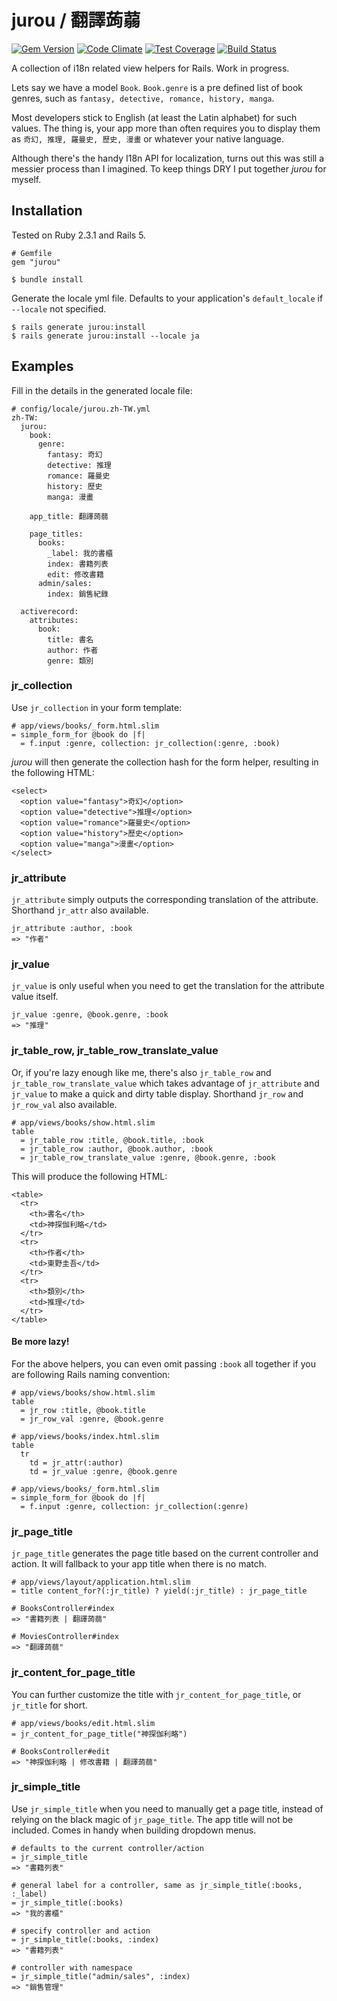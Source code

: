# jurou / 翻譯蒟蒻
[![Gem Version](https://badge.fury.io/rb/jurou.svg)](https://badge.fury.io/rb/jurou)
[![Code Climate](https://codeclimate.com/github/jodeci/jurou/badges/gpa.svg)](https://codeclimate.com/github/jodeci/jurou)
[![Test Coverage](https://codeclimate.com/github/jodeci/jurou/badges/coverage.svg)](https://codeclimate.com/github/jodeci/jurou/coverage)
[![Build Status](https://travis-ci.org/jodeci/jurou.svg?branch=master)](https://travis-ci.org/jodeci/jurou)

A collection of i18n related view helpers for Rails. Work in progress.

Lets say we have a model `Book`. `Book.genre` is a pre defined list of book genres, such as `fantasy, detective, romance, history, manga`. 

Most developers stick to English (at least the Latin alphabet) for such values. The thing is, your app more than often requires you to display them as `奇幻, 推理, 羅曼史, 歷史, 漫畫` or whatever your native language. 

Although there's the handy I18n API for localization, turns out this was still a messier process than I imagined. To keep things DRY I put together *jurou* for myself.

## Installation

Tested on Ruby 2.3.1 and Rails 5.

```
# Gemfile
gem "jurou"
```

```
$ bundle install
```

Generate the locale yml file. Defaults to your application's `default_locale` if `--locale` not specified.

```
$ rails generate jurou:install
$ rails generate jurou:install --locale ja
```

## Examples

Fill in the details in the generated locale file:

```
# config/locale/jurou.zh-TW.yml
zh-TW:
  jurou:
    book:
      genre:
        fantasy: 奇幻
        detective: 推理
        romance: 羅曼史
        history: 歷史
        manga: 漫畫
        
    app_title: 翻譯蒟蒻
    
    page_titles:
      books:
        _label: 我的書櫃
        index: 書籍列表
        edit: 修改書籍
      admin/sales:
        index: 銷售紀錄
        
  activerecord:
    attributes:
      book:
        title: 書名
        author: 作者
        genre: 類別
```
### jr\_collection

Use `jr_collection` in your form template:

```
# app/views/books/_form.html.slim
= simple_form_for @book do |f|
  = f.input :genre, collection: jr_collection(:genre, :book)
```

*jurou* will then generate the collection hash for the form helper, resulting in the following HTML:

```
<select>
  <option value="fantasy">奇幻</option>
  <option value="detective">推理</option> 
  <option value="romance">羅曼史</option>
  <option value="history">歷史</option> 
  <option value="manga">漫畫</option> 
</select>
```

### jr\_attribute
 
`jr_attribute` simply outputs the corresponding translation of the attribute. Shorthand `jr_attr` also available.

```
jr_attribute :author, :book
=> "作者"
```

### jr\_value

`jr_value` is only useful when you need to get the translation for the attribute value itself. 

```
jr_value :genre, @book.genre, :book
=> "推理"
```

### jr\_table\_row, jr\_table\_row\_translate\_value

Or, if you're lazy enough like me, there's also `jr_table_row` and `jr_table_row_translate_value` which takes advantage of `jr_attribute` and `jr_value` to make a quick and dirty table display. Shorthand `jr_row` and `jr_row_val` also available. 

```
# app/views/books/show.html.slim
table
  = jr_table_row :title, @book.title, :book
  = jr_table_row :author, @book.author, :book
  = jr_table_row_translate_value :genre, @book.genre, :book
```

This will produce the following HTML:

```
<table>
  <tr>
    <th>書名</th>
    <td>神探伽利略</td>
  </tr>
  <tr>
    <th>作者</th>
    <td>東野圭吾</td>
  </tr>
  <tr>
    <th>類別</th>
    <td>推理</td>
  </tr>
</table>
```

#### Be more lazy!

For the above helpers, you can even omit passing `:book` all together if you are following Rails naming convention:

```
# app/views/books/show.html.slim
table
  = jr_row :title, @book.title
  = jr_row_val :genre, @book.genre

# app/views/books/index.html.slim
table
  tr
    td = jr_attr(:author)
    td = jr_value :genre, @book.genre

# app/views/books/_form.html.slim
= simple_form_for @book do |f|
  = f.input :genre, collection: jr_collection(:genre)
```

### jr\_page\_title 

`jr_page_title` generates the page title based on the current controller and action. It will fallback to your app title when there is no match.
 
```
# app/views/layout/application.html.slim
= title content_for?(:jr_title) ? yield(:jr_title) : jr_page_title

# BooksController#index
=> "書籍列表 | 翻譯蒟蒻"

# MoviesController#index
=> "翻譯蒟蒻"
```
### jr\_content\_for_page\_title

You can further customize the title with `jr_content_for_page_title`, or `jr_title`
 for short.

```
# app/views/books/edit.html.slim
= jr_content_for_page_title("神探伽利略")

# BooksController#edit
=> "神探伽利略 | 修改書籍 | 翻譯蒟蒻"
```

### jr\_simple\_title
Use `jr_simple_title` when you need to manually get a page title, instead of relying on the black magic of `jr_page_title`. The app title will not be included. Comes in handy when building dropdown menus.

```
# defaults to the current controller/action
= jr_simple_title
=> "書籍列表"

# general label for a controller, same as jr_simple_title(:books, :_label)
= jr_simple_title(:books)
=> "我的書櫃"

# specify controller and action
= jr_simple_title(:books, :index)
=> "書籍列表"

# controller with namespace
= jr_simple_title("admin/sales", :index)
=> "銷售管理"
```
